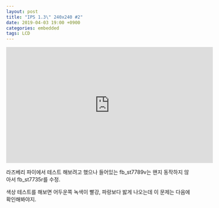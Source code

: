 ```yaml
---
layout: post
title: "IPS 1.3\" 240x240 #2"
date: 2019-04-03 19:00 +0900
categories: embedded
tags: LCD
---
```


<iframe width="560" height="315" src="https://www.youtube.com/embed/O55A7_g8KY8" frameborder="0" allow="accelerometer; autoplay; encrypted-media; gyroscope; picture-in-picture" allowfullscreen></iframe>

라즈베리 파이에서 테스트 해보려고 했으나 들어있는 fb_st7789v는 왠지 동작하지 않아서
fb_st7735r를 수정.

색상 테스트를 해보면 어두운쪽 녹색이 빨강, 파랑보다 밣게 나오는데 이 문제는 다음에 확인해봐야지.

<script src="https://gist.github.com/pklazy/e9df5be72305f178f6a2384ae1532793.js"></script>

<script src="https://gist.github.com/pklazy/487126caa6abf0d9ab52a94d00f37aa9.js"></script>